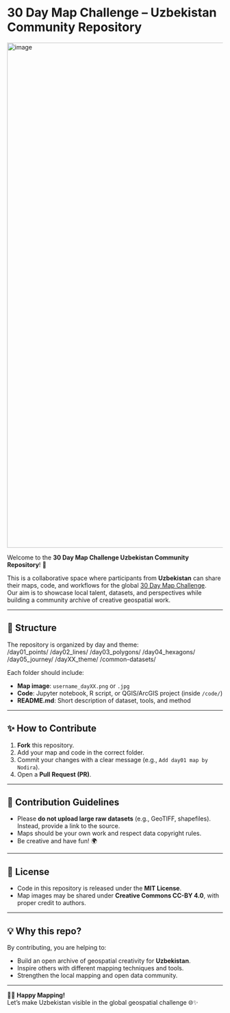 # 30 Day Map Challenge – Uzbekistan Community Repository
<img width="1970" height="1176" alt="image" src="https://github.com/user-attachments/assets/433b0bbb-3494-4221-af65-d25dc0074d38" />


Welcome to the **30 Day Map Challenge Uzbekistan Community Repository**! 🎉  

This is a collaborative space where participants from **Uzbekistan** can share their maps, code, and workflows for the global [30 Day Map Challenge](https://30daymapchallenge.com/).  
Our aim is to showcase local talent, datasets, and perspectives while building a community archive of creative geospatial work.  

---

## 📅 Structure
The repository is organized by day and theme:  
/day01_points/
/day02_lines/
/day03_polygons/
/day04_hexagons/
/day05_journey/
/dayXX_theme/
/common-datasets/


Each folder should include:  
- **Map image**: `username_dayXX.png` or `.jpg`  
- **Code**: Jupyter notebook, R script, or QGIS/ArcGIS project (inside `/code/`)  
- **README.md**: Short description of dataset, tools, and method  

---

## ✨ How to Contribute
1. **Fork** this repository.  
2. Add your map and code in the correct folder.  
3. Commit your changes with a clear message (e.g., `Add day01 map by Nodira`).  
4. Open a **Pull Request (PR)**.  

---

## 📌 Contribution Guidelines
- Please **do not upload large raw datasets** (e.g., GeoTIFF, shapefiles). Instead, provide a link to the source.  
- Maps should be your own work and respect data copyright rules.  
- Be creative and have fun! 🌍  

---

## 📖 License
- Code in this repository is released under the **MIT License**.  
- Map images may be shared under **Creative Commons CC-BY 4.0**, with proper credit to authors.  

---

## 💡 Why this repo?
By contributing, you are helping to:  
- Build an open archive of geospatial creativity for **Uzbekistan**.  
- Inspire others with different mapping techniques and tools.  
- Strengthen the local mapping and open data community.  

---

👩‍💻 **Happy Mapping!**  
Let’s make Uzbekistan visible in the global geospatial challenge 🌐✨

